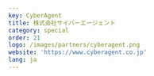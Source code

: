 ```yaml
---
key: CyberAgent
title: 株式会社サイバーエージェント
category: special
order: 21
logo: /images/partners/cyberagent.png
website: 'https://www.cyberagent.co.jp'
lang: ja
---
```

